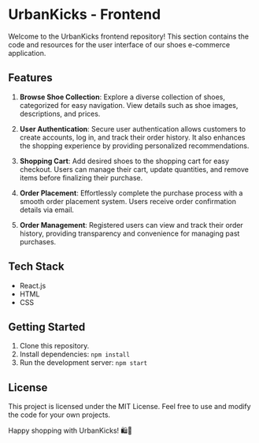 # UrbanKicks - Frontend

Welcome to the UrbanKicks frontend repository! This section contains the code and resources for the user interface of our shoes e-commerce application.

## Features

1. **Browse Shoe Collection**: Explore a diverse collection of shoes, categorized for easy navigation. View details such as shoe images, descriptions, and prices.

2. **User Authentication**: Secure user authentication allows customers to create accounts, log in, and track their order history. It also enhances the shopping experience by providing personalized recommendations.

3. **Shopping Cart**: Add desired shoes to the shopping cart for easy checkout. Users can manage their cart, update quantities, and remove items before finalizing their purchase.

4. **Order Placement**: Effortlessly complete the purchase process with a smooth order placement system. Users receive order confirmation details via email.

5. **Order Management**: Registered users can view and track their order history, providing transparency and convenience for managing past purchases.

## Tech Stack

- React.js
- HTML
- CSS

## Getting Started

1. Clone this repository.
2. Install dependencies: `npm install`
3. Run the development server: `npm start`

## License

This project is licensed under the MIT License. Feel free to use and modify the code for your own projects.

Happy shopping with UrbanKicks! 🛍️👟
